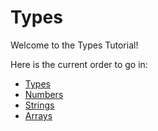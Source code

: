 # Types
Welcome to the Types Tutorial!

Here is the current order to go in:

- [Types](https://spergmoment.github.io/js-essentials/tutorials/types/Types)
- [Numbers](https://spergmoment.github.io/js-essentials/tutorials/types/Working%20with%20Numbers)
- [Strings](https://spergmoment.github.io/js-essentials/tutorials/types/Working%20with%20Strings)
- [Arrays](https://spergmoment.github.io/js-essentials/tutorials/types/Working%20with%20Arrays)
